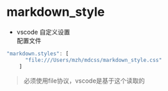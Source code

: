 # markdown_style
- vscode 自定义设置   
配置文件
```js
"markdown.styles": [
      "file:///Users/mzh/mdcss/markdown_style.css"
    ]

```

> 必须使用file协议，vscode是基于这个读取的
